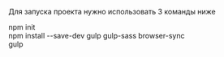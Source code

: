 Для запуска проекта нужно использовать 3 команды ниже

npm init <br>
npm install --save-dev gulp gulp-sass browser-sync <br>
gulp